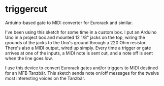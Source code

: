 # triggercut
Arduino-based gate to MIDI converter for Eurorack and similar.

I've been using this sketch for some time in a custom box. I put an Arduino Uno in a project box and mounted 12 1/8" jacks on the top, wiring the grounds of the jacks to the Uno's ground through a 220 Ohm resistor. There's also a MIDI output, wired up simply. Every time a trigger or gate arrives at one of the inputs, a MIDI note is sent out, and a note off is sent when the line goes low. 

I use this device to convert Eurorack gates and/or triggers to MIDI destined for an MFB Tanzbär. This sketch sends note on/off messages for the twelve most interesting voices on the Tanzbär. 
